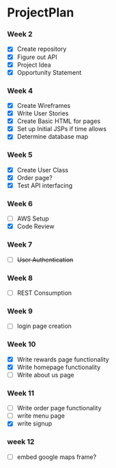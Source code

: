 # ProjectPlan
### Week 2
- [x] Create repository
- [x] Figure out API
- [x] Project Idea 
- [x] Opportunity Statement

### Week 4
- [x] Create Wireframes
- [x] Write User Stories
- [x] Create Basic HTML for pages
- [x] Set up Initial JSPs if time allows
- [x] Determine database map
### Week 5
- [x] Create User Class
- [x] Order page?
- [x] Test API interfacing

### Week 6
- [ ] AWS Setup
- [x] Code Review

### Week 7
- [ ] ~~User Authentication~~

### Week 8
- [ ] REST Consumption

### Week 9 
- [ ] login page creation

### Week 10
- [x] Write rewards page functionality
- [x] Write homepage functionality
- [ ] Write about us page

### Week 11
- [ ] Write order page functionality
- [ ] write menu page
- [x] write signup 

### week 12
- [ ] embed google maps frame?


